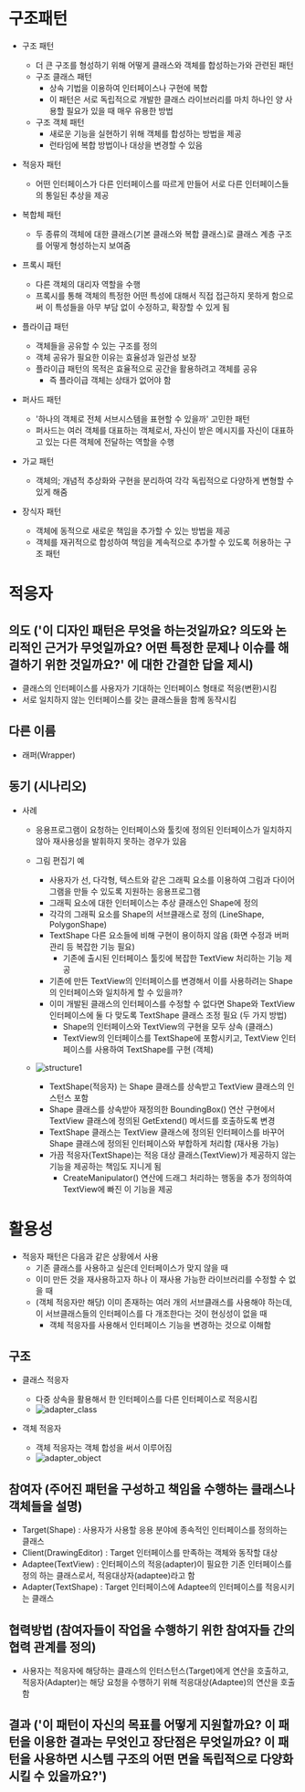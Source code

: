 # 구조패턴
- 구조 패턴
  - 더 큰 구조를 형성하기 위해 어떻게 클래스와 객체를 합성하는가와 관련된 패턴
  - 구조 클래스 패턴
    - 상속 기법을 이용하여 인터페이스나 구현에 복합
    - 이 패턴은 서로 독립적으로 개발한 클래스 라이브러리를 마치 하나인 양 사용할 필요가 있을 때 매우 유용한 방법
  - 구조 객체 패턴
    - 새로운 기능을 실현하기 위해 객체를 합성하는 방법을 제공
    - 런타임에 복합 방법이나 대상을 변경할 수 있음

- 적응자 패턴
  - 어떤 인터페이스가 다른 인터페이스를 따르게 만들어 서로 다른 인터페이스들의 통일된 추상을 제공 

- 복합체 패턴
  - 두 종류의 객체에 대한 클래스(기본 클래스와 복합 클래스)로 클래스 계층 구조를 어떻게 형성하는지 보여줌

- 프록시 패턴
  - 다른 객체의 대리자 역할을 수행
  - 프록시를 통해 객체의 특정한 어떤 특성에 대해서 직접 접근하지 못하게 함으로써 이 특성들을 아무 부담 없이 수정하고, 확장할 수 있게 됨 

- 플라이급 패턴
  - 객체들을 공유할 수 있는 구조를 정의
  - 객체 공유가 필요한 이유는 효율성과 일관성 보장
  - 플라이급 패턴의 목적은 효율적으로 공간을 활용하려고 객체를 공유
    - 즉 플라이급 객체는 상태가 없어야 함

- 퍼사드 패턴
  - '하나의 객체로 전체 서브시스템을 표현할 수 있을까' 고민한 패턴
  - 퍼사드는 여러 객체를 대표하는 객체로서, 자신이 받은 메시지를 자신이 대표하고 있는 다른 객체에 전달하는 역할을 수행

- 가교 패턴
  - 객체의; 개념적 추상화와 구현을 분리하여 각각 독립적으로 다양하게 변형할 수 있게 해줌 

- 장식자 패턴
  - 객체에 동적으로 새로운 책임을 추가할 수 있는 방법을 제공
  - 객체를 재귀적으로 합성하여 책임을 계속적으로 추가할 수 있도록 허용하는 구조 패턴


# 적응자
## 의도 ('이 디자인 패턴은 무엇을 하는것일까요? 의도와 논리적인 근거가 무엇일까요? 어떤 특정한 문제나 이슈를 해결하기 위한 것일까요?' 에 대한 간결한 답을 제시)
- 클래스의 인터페이스를 사용자가 기대하는 인터페이스 형태로 적응(변환)시킴
- 서로 일치하지 않는 인터페이스를 갖는 클래스들을 함께 동작시킴

## 다른 이름
- 래퍼(Wrapper)

## 동기 (시나리오)
- 사례
  - 응용프로그램이 요청하는 인터페이스와 툴킷에 정의된 인터페이스가 일치하지 않아 재사용성을 발휘하지 못하는 경우가 있음
  - 그림 편집기 예
    - 사용자가 선, 다각형, 텍스트와 같은 그래픽 요소를 이용하여 그림과 다이어그램을 만들 수 있도록 지원하는 응용프로그램
    - 그래픽 요소에 대한 인터페이스는 추상 클래스인 Shape에 정의
    - 각각의 그래픽 요소를 Shape의 서브클래스로 정의 (LineShape, PolygonShape)
    - TextShape 다른 요소들에 비해 구현이 용이하지 않음 (화면 수정과 버퍼 관리 등 복잡한 기능 필요)
      - 기존에 출시된 인터페이스 툴킷에 복잡한 TextView 처리하는 기능 제공
    - 기존에 만든 TextView의 인터페이스를 변경해서 이를 사용하려는 Shape의 인터페이스와 일치하게 할 수 있을까?
    - 이미 개발된 클래스의 인터페이스를 수정할 수 없다면 Shape와 TextView 인터페이스에 둘 다 맞도록 TextShape 클래스 조정 필요 (두 가지 방법)
      - Shape의 인터페이스와 TextView의 구현을 모두 상속 (클래스)
      - TextView의 인터페이스를 TextShape에 포함시키고, TextView 인터페이스를 사용하여 TextShape를 구현 (객체)

  - ![structure1](https://user-images.githubusercontent.com/7076334/133366293-a75c1f91-a1e7-4ca5-a1b2-f11102573999.png)
    - TextShape(적응자) 는 Shape 클래스를 상속받고 TextView 클래스의 인스턴스 포함
    - Shape 클래스를 상속받아 재정의한 BoundingBox() 연산 구현에서 TextView 클래스에 정의된 GetExtend() 메서드를 호출하도록 변경
    - TextShape 클래스는 TextView 클래스에 정의된 인터페이스를 바꾸어 Shape 클래스에 정의된 인터페이스와 부합하게 처리함 (재사용 가능)
    - 가끔 적응자(TextShape)는 적응 대상 클래스(TextView)가 제공하지 않는 기능을 제공하는 책임도 지니게 됨
      - CreateManipulator() 연산에 드래그 처리하는 행동을 추가 정의하여 TextView에 빠진 이 기능을 제공

# 활용성
- 적응자 패턴은 다음과 같은 상황에서 사용
  - 기존 클래스를 사용하고 싶은데 인터페이스가 맞지 않을 때
  - 이미 만든 것을 재사용하고자 하나 이 재사용 가능한 라이브러리를 수정할 수 없을 때
  - (객체 적응자만 해당) 이미 존재하는 여러 개의 서브클래스를 사용해야 하는데, 이 서브클래스들의 인터페이스를 다 개조한다는 것이 현싱성이 없을 때
    - 객체 적응자를 사용해서 인터페이스 기능을 변경하는 것으로 이해함 

## 구조
- 클래스 적응자
  - 다중 상속을 활용해서 한 인터페이스를 다른 인터페이스로 적응시킴
  - ![adapter_class](https://user-images.githubusercontent.com/7076334/133369615-158aaf2c-f45c-427f-94b0-5faf56c19419.png)

- 객체 적응자
  - 객체 적응자는 객체 합성을 써서 이루어짐
  - ![adapter_object](https://user-images.githubusercontent.com/7076334/133369620-f18b81e1-b6c8-4363-a82f-e56cead39152.png)

## 참여자 (주어진 패턴을 구성하고 책임을 수행하는 클래스나 객체들을 설명)
- Target(Shape) : 사용자가 사용할 응용 분야에 종속적인 인터페이스를 정의하는 클래스
- Client(DrawingEditor) : Target 인터페이스를 만족하는 객체와 동작할 대상
- Adaptee(TextView) : 인터페이스의 적응(adapter)이 필요한 기존 인터페이스를 정의 하는 클래스로서, 적응대상자(adaptee)라고 함
- Adapter(TextShape) : Target 인터페이스에 Adaptee의 인터페이스를 적응시키는 클래스

## 협력방법 (참여자들이 작업을 수행하기 위한 참여자들 간의 협력 관계를 정의)
- 사용자는 적응자에 해당하는 클래스의 인터스턴스(Target)에게 연산을 호출하고, 적응자(Adapter)는 해당 요청을 수행하기 위해 적응대상(Adaptee)의 연산을 호출함

## 결과 ('이 패턴이 자신의 목표를 어떻게 지원할까요? 이 패턴을 이용한 결과는 무엇인고 장단점은 무엇일까요? 이 패턴을 사용하면 시스템 구조의 어떤 면을 독립적으로 다양화시킬 수 있을까요?')



